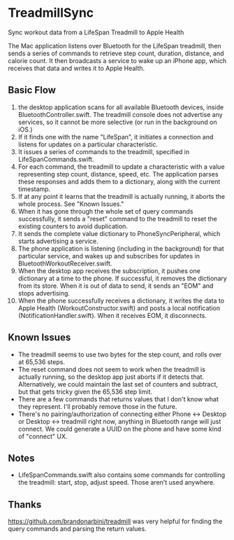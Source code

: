# TreadmillSync
Sync workout data from a LifeSpan Treadmill to Apple Health

The Mac application listens over Bluetooth for the LifeSpan treadmill, then sends a series of commands to retrieve
step count, duration, distance, and calorie count. It then broadcasts a service to wake up an iPhone app, which 
receives that data and writes it to Apple Health.

## Basic Flow
1) the desktop application scans for all available Bluetooth devices, inside BluetoothController.swift. The treadmill 
    console does not advertise any services, so it cannot be more selective (or run in the background on iOS.)
2) If it finds one with the name "LifeSpan", it initiates a connection and listens for updates on a particular
   characteristic.
3) It issues a series of commands to the treadmill, specified in LifeSpanCommands.swift.
4) For each command, the treadmill to update a characteristic with a value representing step count, distance, speed,
   etc. The application parses these responses and adds them to a dictionary, along with the current timestamp.
4) If at any point it learns that the treadmill is actually running, it aborts the whole process. See "Known Issues."
5) When it has gone through the whole set of query commands successfully, it sends a "reset" command to the treadmill
   to reset the existing counters to avoid duplication.
6) It sends the complete value dictionary to PhoneSyncPeripheral, which starts advertising a service.
7) The phone application is listening (including in the background) for that particular service, and wakes up and
   subscribes for updates in BluetoothWorkoutReceiver.swift.
8) When the desktop app receives the subscription, it pushes one dictionary at a time to the phone. If successful,
   it removes the dictionary from its store. When it is out of data to send, it sends an "EOM" and stops advertising.
9) When the phone successfully receives a dictionary, it writes the data to Apple Health (WorkoutConstructor.swift) 
   and posts a local notification (NotificationHandler.swift). When it receives EOM, it disconnects.

## Known Issues
* The treadmill seems to use two bytes for the step count, and rolls over at 65,536 steps.
* The reset command does not seem to work when the treadmill is actually running, so the desktop app just aborts if it
  detects that. Alternatively, we could maintain the last set of counters and subtract, but that gets tricky given the
  65,536 step limit.
* There are a few commands that returns values that I don't know what they represent. I'll probably remove those in the
  future.
* There's no pairing/authorization of connecting either Phone <-> Desktop or Desktop <-> treadmill right now, anything
  in Bluetooth range will just connect. We could generate a UUID on the phone and have some kind of "connect" UX.

## Notes
* LifeSpanCommands.swift also contains some commands for controlling the treadmill: start, stop, adjust speed. Those
  aren't used anywhere.

## Thanks
https://github.com/brandonarbini/treadmill was very helpful for finding the query commands and parsing the return
values.
